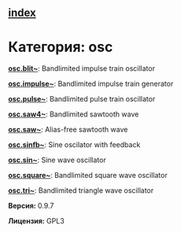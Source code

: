 [index](index.html) 
---

# Категория: osc




[**osc.blit~**](osc.blit~.html): Bandlimited impulse train oscillator 

[**osc.impulse~**](osc.impulse~.html): Bandlimited impulse train generator 

[**osc.pulse~**](osc.pulse~.html): Bandlimited pulse train oscillator 

[**osc.saw4~**](osc.saw4~.html): Bandlimited sawtooth wave 

[**osc.saw~**](osc.saw~.html): Alias-free sawtooth wave 

[**osc.sinfb~**](osc.sinfb~.html): Sine oscilator with feedback 

[**osc.sin~**](osc.sin~.html): Sine wave oscillator 

[**osc.square~**](osc.square~.html): Bandlimited square wave oscillator 

[**osc.tri~**](osc.tri~.html): Bandlimited triangle wave oscillator 


**Версия:** 0.9.7

**Лицензия:** GPL3
